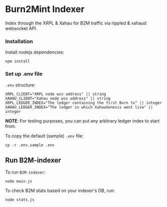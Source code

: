 # Burn2Mint Indexer

Index through the XRPL & Xahau for B2M traffic via rippled & xahaud websocket API.

### Installation 

Install nodejs dependencies:
```
npm install
```

### Set up .env file

`.env` structure:
```
XRPL_CLIENT="XRPL node wss address" || string
XAHAU_CLIENT="Xahau node wss address" || string
XRPL_LEDGER_INDEX="The ledger containing the first Burn tx" || integer
XAHAU_LEDGER_INDEX="The ledger in which XahauGenesis went live" || integer
```

**NOTE**: For testing purposes, you can put any arbitrary ledger index to start from.

To copy the default (sample) `.env` file:
```
cp -r .env.sample .env
```

## Run B2M-indexer

To run `B2M-indexer`:
```
node main.js
```

To check B2M stats based on your indexer's DB, run:
```
node stats.js
```